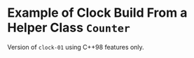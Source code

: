 # Example of Clock Build From a Helper Class `Counter`

Version of `clock-01` using C++98 features only.
